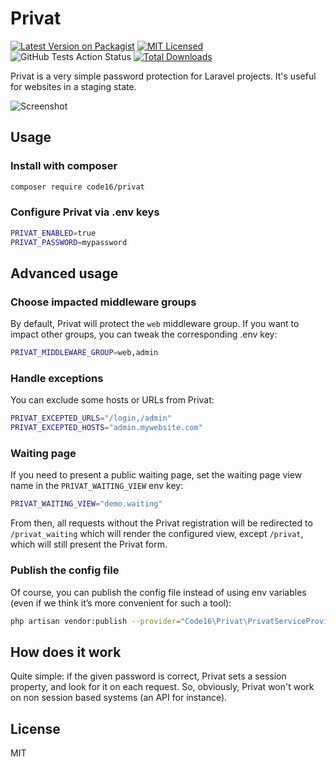 # Privat

[![Latest Version on Packagist](https://img.shields.io/packagist/v/code16/privat.svg?style=flat-square)](https://packagist.org/packages/code16/privat)
[![MIT Licensed](https://img.shields.io/badge/license-MIT-brightgreen.svg?style=flat-square)](LICENSE.md)
![GitHub Tests Action Status](https://img.shields.io/github/workflow/status/code16/privat/Tests?label=tests)
[![Total Downloads](https://img.shields.io/packagist/dt/code16/privat.svg?style=flat-square)](https://packagist.org/packages/code16/privat)

Privat is a very simple password protection for Laravel projects. It's useful for websites in a staging state.

![Screenshot](https://imgur.com/a/UsJtuF2)

## Usage

### Install with composer

```sh
composer require code16/privat
```

### Configure Privat via .env keys

```sh
PRIVAT_ENABLED=true
PRIVAT_PASSWORD=mypassword
```

## Advanced usage

### Choose impacted middleware groups

By default, Privat will protect the `web` middleware group. If you want to impact other groups, you can tweak the corresponding .env key:

```sh
PRIVAT_MIDDLEWARE_GROUP=web,admin
```

### Handle exceptions

You can exclude some hosts or URLs from Privat:

```sh
PRIVAT_EXCEPTED_URLS="/login,/admin"
PRIVAT_EXCEPTED_HOSTS="admin.mywebsite.com"
```

### Waiting page

If you need to present a public waiting page, set the waiting page view name in the `PRIVAT_WAITING_VIEW` env key:

```sh
PRIVAT_WAITING_VIEW="demo.waiting"
```

From then, all requests without the Privat registration will be redirected to `/privat_waiting` which will render the configured view, except `/privat`, which will still present the Privat form.

### Publish the config file

Of course, you can publish the config file instead of using env variables (even if we think it’s more convenient for such a tool):

```sh
php artisan vendor:publish --provider="Code16\Privat\PrivatServiceProvider"
```

## How does it work

Quite simple: if the given password is correct, Privat sets a session property, and look for it on each request. So, obviously, Privat won't work on non session based systems (an API for instance).

## License

MIT
